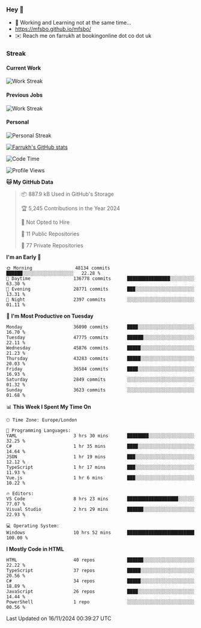 ### Hey 👋

- 🏃 Working and Learning not at the same time...
- https://mfsbo.github.io/mfsbo/
- ✉️ Reach me on farrukh at bookingonline dot co dot uk

### Streak
#### Current Work
![Work Streak](https://streak-stats.demolab.com/?user=mfsbo)
#### Previous Jobs
![Work Streak](https://streak-stats.demolab.com/?user=farrukhcw)
#### Personal
![Personal Streak](https://streak-stats.demolab.com/?user=farrukhsubhani)

[![Farrukh's GitHub stats](https://github-readme-stats.vercel.app/api?username=mfsbo&hide=stars&count_private=true)](https://github.com/mfsbo/)

<!--START_SECTION:waka-->
![Code Time](http://img.shields.io/badge/Code%20Time-880%20hrs%2048%20mins-blue)

![Profile Views](http://img.shields.io/badge/Profile%20Views-0-blue)

**🐱 My GitHub Data** 

> 📦 887.9 kB Used in GitHub's Storage 
 > 
> 🏆 5,245 Contributions in the Year 2024
 > 
> 🚫 Not Opted to Hire
 > 
> 📜 11 Public Repositories 
 > 
> 🔑 77 Private Repositories 
 > 
**I'm an Early 🐤** 

```text
🌞 Morning                48134 commits       ██████░░░░░░░░░░░░░░░░░░░   22.28 % 
🌆 Daytime                136778 commits      ████████████████░░░░░░░░░   63.30 % 
🌃 Evening                28771 commits       ███░░░░░░░░░░░░░░░░░░░░░░   13.31 % 
🌙 Night                  2397 commits        ░░░░░░░░░░░░░░░░░░░░░░░░░   01.11 % 
```
📅 **I'm Most Productive on Tuesday** 

```text
Monday                   36090 commits       ████░░░░░░░░░░░░░░░░░░░░░   16.70 % 
Tuesday                  47775 commits       ██████░░░░░░░░░░░░░░░░░░░   22.11 % 
Wednesday                45876 commits       █████░░░░░░░░░░░░░░░░░░░░   21.23 % 
Thursday                 43283 commits       █████░░░░░░░░░░░░░░░░░░░░   20.03 % 
Friday                   36584 commits       ████░░░░░░░░░░░░░░░░░░░░░   16.93 % 
Saturday                 2849 commits        ░░░░░░░░░░░░░░░░░░░░░░░░░   01.32 % 
Sunday                   3623 commits        ░░░░░░░░░░░░░░░░░░░░░░░░░   01.68 % 
```


📊 **This Week I Spent My Time On** 

```text
🕑︎ Time Zone: Europe/London

💬 Programming Languages: 
YAML                     3 hrs 30 mins       ████████░░░░░░░░░░░░░░░░░   32.25 % 
C#                       1 hr 35 mins        ████░░░░░░░░░░░░░░░░░░░░░   14.64 % 
JSON                     1 hr 19 mins        ███░░░░░░░░░░░░░░░░░░░░░░   12.12 % 
TypeScript               1 hr 17 mins        ███░░░░░░░░░░░░░░░░░░░░░░   11.93 % 
Vue.js                   1 hr 6 mins         ███░░░░░░░░░░░░░░░░░░░░░░   10.22 % 

🔥 Editors: 
VS Code                  8 hrs 23 mins       ███████████████████░░░░░░   77.07 % 
Visual Studio            2 hrs 29 mins       ██████░░░░░░░░░░░░░░░░░░░   22.93 % 

💻 Operating System: 
Windows                  10 hrs 52 mins      █████████████████████████   100.00 % 
```

**I Mostly Code in HTML** 

```text
HTML                     40 repos            ██████░░░░░░░░░░░░░░░░░░░   22.22 % 
TypeScript               37 repos            █████░░░░░░░░░░░░░░░░░░░░   20.56 % 
C#                       34 repos            █████░░░░░░░░░░░░░░░░░░░░   18.89 % 
JavaScript               26 repos            ████░░░░░░░░░░░░░░░░░░░░░   14.44 % 
PowerShell               1 repo              ░░░░░░░░░░░░░░░░░░░░░░░░░   00.56 % 
```




 Last Updated on 16/11/2024 00:39:27 UTC
<!--END_SECTION:waka-->
<!--
**mfsbo/mfsbo** is a ✨ _special_ ✨ repository because its `README.md` (this file) appears on your GitHub profile.

Here are some ideas to get you started:

- 🔭 I’m currently working on ...
- 🌱 I’m currently learning ...
- 👯 I’m looking to collaborate on ...
- 🤔 I’m looking for help with ...
- 💬 Ask me about ...
- 📫 How to reach me: ...
- 😄 Pronouns: ...
- ⚡ Fun fact: ...
-->

